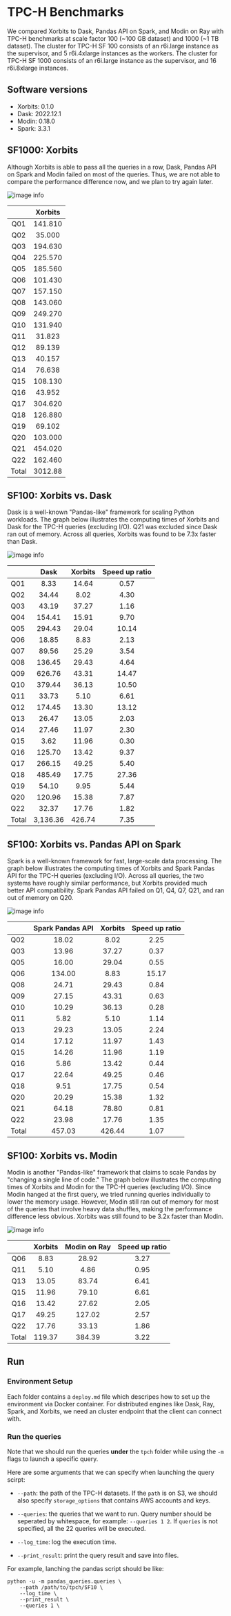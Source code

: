 # TPC-H Benchmarks
We compared Xorbits to Dask, Pandas API on Spark, and Modin on Ray with TPC-H benchmarks at scale
factor 100 (~100 GB dataset) and 1000 (~1 TB dataset). The cluster for TPC-H SF 100 consists of an
r6i.large instance as the supervisor, and 5 r6i.4xlarge instances as the workers. The cluster for
TPC-H SF 1000 consists of an r6i.large instance as the supervisor, and 16 r6i.8xlarge instances.



## Software versions
- Xorbits: 0.1.0
- Dask: 2022.12.1
- Modin: 0.18.0
- Spark: 3.3.1

## SF1000: Xorbits
Although Xorbits is able to pass all the queries in a row, Dask, Pandas API on Spark and Modin 
failed on most of the queries. Thus, we are not able to compare the performance difference now, and
we plan to try again later.

![image info](https://xorbits.io/res/xorbits_1t.png)

|     |  Xorbits  |
|:---:|:---------:|
| Q01 |  141.810  |
| Q02 |   35.000  |
| Q03 |  194.630  |
| Q04 |  225.570  |
| Q05 |  185.560  |
| Q06 |  101.430  |
| Q07 |  157.150  |
| Q08 |  143.060  |
| Q09 |  249.270  |
| Q10 |  131.940  |
| Q11 |   31.823  |
| Q12 |   89.139  |
| Q13 |   40.157  |
| Q14 |   76.638  |
| Q15 |  108.130  |
| Q16 |   43.952  |
| Q17 |  304.620  |
| Q18 |  126.880  |
| Q19 |   69.102  |
| Q20 |  103.000  |
| Q21 |  454.020  |
| Q22 |  162.460  |
|Total|  3012.88  |

## SF100: Xorbits vs. Dask
Dask is a well-known "Pandas-like" framework for scaling Python workloads. The graph below 
illustrates the computing times of Xorbits and Dask for the TPC-H queries (excluding I/O). Q21 was 
excluded since Dask ran out of memory. Across all queries, Xorbits was found to be 7.3x faster than
Dask.

![image info](https://xorbits.io/res/benchmark_dask.png)

|       |   Dask   | Xorbits | Speed up ratio |
|-------|:--------:|:-------:|:--------------:|
| Q01   |   8.33   |  14.64  |      0.57      |
| Q02   |   34.44  |   8.02  |      4.30      |
| Q03   |   43.19  |  37.27  |      1.16      |
| Q04   |  154.41  |  15.91  |      9.70      |
| Q05   |  294.43  |  29.04  |      10.14     |
| Q06   |   18.85  |   8.83  |      2.13      |
| Q07   |   89.56  |  25.29  |      3.54      |
| Q08   |  136.45  |  29.43  |      4.64      |
| Q09   |  626.76  |  43.31  |      14.47     |
| Q10   |  379.44  |  36.13  |      10.50     |
| Q11   |   33.73  |   5.10  |      6.61      |
| Q12   |  174.45  |  13.30  |      13.12     |
| Q13   |   26.47  |  13.05  |      2.03      |
| Q14   |   27.46  |  11.97  |      2.30      |
| Q15   |   3.62   |  11.96  |      0.30      |
| Q16   |  125.70  |  13.42  |      9.37      |
| Q17   |  266.15  |  49.25  |      5.40      |
| Q18   |  485.49  |  17.75  |      27.36     |
| Q19   |   54.10  |   9.95  |      5.44      |
| Q20   |  120.96  |  15.38  |      7.87      |
| Q22   |   32.37  |  17.76  |      1.82      |
| Total | 3,136.36 |  426.74 |      7.35      |

## SF100:  Xorbits vs. Pandas API on Spark
Spark is a well-known framework for fast, large-scale data processing. The graph below illustrates
the computing times of Xorbits and Spark Pandas API for the TPC-H queries (excluding I/O). Across
all queries, the two systems have roughly similar performance, but Xorbits provided much better API
compatibility. Spark Pandas API failed on Q1, Q4, Q7, Q21, and ran out of memory on Q20.

![image info](https://xorbits.io/res/benchmark_spark.png)

|       | Spark Pandas API | Xorbits | Speed up ratio |
|-------|:----------------:|:-------:|:--------------:|
| Q02   |       18.02      |   8.02  |      2.25      |
| Q03   |       13.96      |  37.27  |      0.37      |
| Q05   |       16.00      |  29.04  |      0.55      |
| Q06   |      134.00      |   8.83  |      15.17     |
| Q08   |       24.71      |  29.43  |      0.84      |
| Q09   |       27.15      |  43.31  |      0.63      |
| Q10   |       10.29      |  36.13  |      0.28      |
| Q11   |       5.82       |   5.10  |      1.14      |
| Q13   |       29.23      |  13.05  |      2.24      |
| Q14   |       17.12      |  11.97  |      1.43      |
| Q15   |       14.26      |  11.96  |      1.19      |
| Q16   |       5.86       |  13.42  |      0.44      |
| Q17   |       22.64      |  49.25  |      0.46      |
| Q18   |       9.51       |  17.75  |      0.54      |
| Q20   |       20.29      |  15.38  |      1.32      |
| Q21   |       64.18      |  78.80  |      0.81      |
| Q22   |       23.98      |  17.76  |      1.35      |
| Total |      457.03      |  426.44 |      1.07      |

## SF100:  Xorbits vs. Modin
Modin is another "Pandas-like" framework that claims to scale Pandas by "changing a single line of
code." The graph below illustrates the computing times of Xorbits and Modin for the TPC-H queries
(excluding I/O). Since Modin hanged at the first query, we tried running queries individually to 
lower the memory usage. However, Modin still ran out of memory for most of the queries that involve
heavy data shuffles, making the performance difference less obvious. Xorbits was still found to be
3.2x faster than Modin.

![image info](https://xorbits.io/res/benchmark_modin.png)

|       |  Xorbits  | Modin on Ray | Speed up ratio |
|:-----:|:---------:|:------------:|:--------------:|
|  Q06  |    8.83   |     28.92    |      3.27      |
|  Q11  |    5.10   |     4.86     |      0.95      |
|  Q13  |   13.05   |     83.74    |      6.41      |
|  Q15  |   11.96   |     79.10    |      6.61      |
|  Q16  |   13.42   |     27.62    |      2.05      |
|  Q17  |   49.25   |    127.02    |      2.57      |
|  Q22  |   17.76   |     33.13    |      1.86      |
| Total |   119.37  |    384.39    |      3.22      |

## Run

### Environment Setup

Each folder contains a `deploy.md` file which descripes how to set up the environment via Docker container. For distributed engines like Dask, Ray, Spark, and Xorbits, we need an cluster endpoint that the client can connect with.

### Run the queries

Note that we should run the queries **under** the `tpch` folder while using the `-m` flags to launch a specific query. 

Here are some arguments that we can specify when launching the query scirpt:

* `--path`: the path of the TPC-H datasets. If the `path` is on S3, we should also specify `storage_options` that contains AWS accounts and keys.

* `--queries`: the queries that we want to run. Query number should be seperated by whitespace, for example: `--queries 1 2`. If `queries` is not specified, all the 22 queries will be executed.

* `--log_time`: log the execution time.

* `--print_result`: print the query result and save into files.

For example, lanching the pandas script should be like:

```
python -u -m pandas_queries.queries \
    --path /path/to/tpch/SF10 \
    --log_time \
    --print_result \
    --queries 1 \
```
